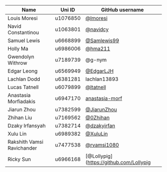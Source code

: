 | Name | Uni ID | GitHub username |
| --- | --- | --- |
| Louis Moresi | u1076850 | [@lmoresi](http://github.com/lmoresi) |
| Navid Constantinou | u1063801 | [@navidcy](http://github.com/navidcy) |
| Samuel Lewis | u6668899 | [@Samlewis99](https://github.com/Samlewis99) |
| Holly Ma | u6986006 | [@hma211](http://github.com/hma211) |
| Gwendolyn Withrow | u7189739 | @g-nym |
| Edgar Leong | u6569949 | [@EdgarLJH](http://github.com/EdgarLJH) |
| Lachlan Dodd  | u6381281 | lachlan13893 |
| Lucas Tatnell | u6079899 | [@ltatnell](https://github.com/ltatnell) |
| Anastasia Morfiadakis | u6947170 | [anastasia-morf](http://github.com/anastasia-morf) |
| Jiarun Zhou | u7382599 | [@JiarunZhou](https://github.com/JiarunZhou) |
| Zhihan Liu | u7169562 | [@0Zhihan](https://github.com/Zhihanliu) |
| Dzaky Irfansyah | u7382714 | [@dzakyirfan](http://github.com/dzakyirfan) |
| Xulu Lin | u6989382 | [@XuluLin](https://github.com/XuluLin) |
| Rakshith Vamsi Ravichander | u7477538 | [@rvamsi1080](https://github.com/rvamsi1080) |
| Ricky Sun | u6966168 | [@Lollypig](https://github.com/Lollypig |
